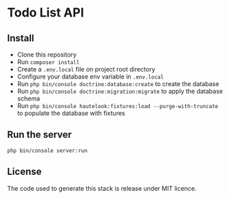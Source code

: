 Todo List API
=============

## Install

- Clone this repository
- Run `composer install`
- Create a `.env.local` file on project root directory
- Configure your database env variable in `.env.local`
- Run `php bin/console doctrine:database:create` to create the database
- Run `php bin/console doctrine:migration:migrate` to apply the database schema
- Run `php bin/console hautelook:fixtures:load --purge-with-truncate` to populate the database with fixtures

## Run the server

`php bin/console server:run`

## License

The code used to generate this stack is release under MIT licence.
